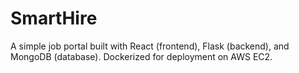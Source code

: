 # SmartHire

A simple job portal built with React (frontend), Flask (backend), and MongoDB (database). Dockerized for deployment on AWS EC2.
